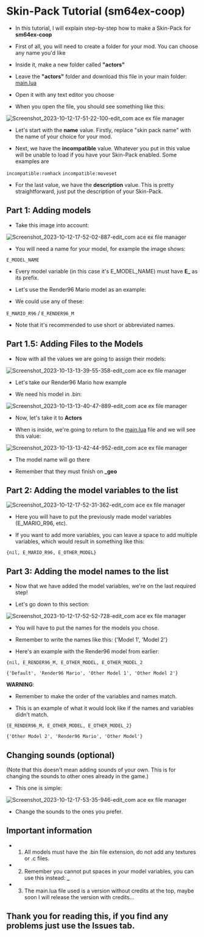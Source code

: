 # Skin-Pack Tutorial (sm64ex-coop)

- In this tutorial, I will explain step-by-step how to make a Skin-Pack for **sm64ex-coop**

- First of all, you will need to create a folder for your mod. You can choose any name you'd like

- Inside it, make a new folder called **"actors"**

- Leave the **"actors"** folder and download this file in your main folder: [main.lua](https://www.mediafire.com/file/bojweq4qgdoun9w/main.lua/file)

- Open it with any text editor you choose

- When you open the file, you should see something like this:

![Screenshot_2023-10-12-17-51-22-100-edit_com ace ex file manager](https://github.com/Mrmaxidepapel/Skin-pack-Tutorial/assets/143361819/27abe328-51a6-4102-9a7e-6bd68894059f)

- Let's start with the **name** value. Firstly, replace "skin pack name" with the name of your choice for your mod.

- Next, we have the **incompatible** value. Whatever you put in this value will be unable to load if you have your Skin-Pack enabled. Some examples are

```incompatible:romhack``` ```incompatible:moveset```

- For the last value, we have the **description** value. This is pretty straightforward, just put the description of your Skin-Pack.

## Part 1: Adding models

- Take this image into account:

![Screenshot_2023-10-12-17-52-02-887-edit_com ace ex file manager](https://github.com/Mrmaxidepapel/Skin-pack-Tutorial/assets/143361819/2ce23ce0-13db-45fb-8534-99b3499d3d05)


- You will need a name for your model, for example the image shows:

```E_MODEL_NAME```

- Every model variable (in this case it's E_MODEL_NAME) must have **E_** as its prefix.

- Let's use the Render96 Mario model as an example:

- We could use any of these:

```E_MARIO_R96``` / ```E_RENDER96_M```

- Note that it's recommended to use short or abbreviated names.

## Part 1.5: Adding Files to the Models

- Now with all the values we are going to assign their models:

![Screenshot_2023-10-13-13-39-55-358-edit_com ace ex file manager](https://github.com/Mrmaxidepapel/Skin-pack-Tutorial/assets/143361819/aaa91f3c-7181-48ce-a356-d74c247556a6)

- Let's take our Render96 Mario how example

- We need his model in .bin:

![Screenshot_2023-10-13-13-40-47-889-edit_com ace ex file manager](https://github.com/Mrmaxidepapel/Skin-pack-Tutorial/assets/143361819/2605a6a2-bf41-4b77-863a-f0082cf0355c)

- Now, let's take it to **Actors**

- When is inside, we're going to return to the [main.lua](https://www.mediafire.com/file/bojweq4qgdoun9w/main.lua/file) file and we will see this value:

![Screenshot_2023-10-13-13-42-44-952-edit_com ace ex file manager](https://github.com/Mrmaxidepapel/Skin-pack-Tutorial/assets/143361819/841f4435-5d30-4715-b905-c0edac987056)

- The model name will go there

- Remember that they must finish on **_geo**

## Part 2: Adding the model variables to the list

![Screenshot_2023-10-12-17-52-31-362-edit_com ace ex file manager](https://github.com/Mrmaxidepapel/Skin-pack-Tutorial/assets/143361819/cdb758a3-1e65-4ccb-a1a3-2cbe554dca09)

- Here you will have to put the previously made model variables (E_MARIO_R96, etc).



- If you want to add more variables, you can leave a space to add multiple variables, which would result in something like this:



```{nil, E_MARIO_R96, E_OTHER_MODEL}```



## Part 3: Adding the model names to the list



- Now that we have added the model variables, we're on the last required step!



- Let's go down to this section:

![Screenshot_2023-10-12-17-52-52-728-edit_com ace ex file manager](https://github.com/Mrmaxidepapel/Skin-pack-Tutorial/assets/143361819/40103162-74c8-4120-93c4-3ad55fb8b5a7)

- You will have to put the names for the models you chose.

- Remember to write the names like this: {'Model 1', 'Model 2'}

- Here's an example with the Render96 model from earlier:

```{nil, E_RENDER96_M, E_OTHER_MODEL, E_OTHER_MODEL_2```

```{'Default', 'Render96 Mario', 'Other Model 1', 'Other Model 2'}```

**WARNING**:

- Remember to make the order of the variables and names match.

- This is an example of what it would look like if the names and variables didn't match.

```{E_RENDER96_M, E_OTHER_MODEL, E_OTHER_MODEL_2}```

```{'Other Model 2', 'Render96 Mario', 'Other Model'}```

## Changing sounds (optional)

(Note that this doesn't mean adding sounds of your own. This is for changing the sounds to other ones already in the game.)

- This one is simple:

![Screenshot_2023-10-12-17-53-35-946-edit_com ace ex file manager](https://github.com/Mrmaxidepapel/Skin-pack-Tutorial/assets/143361819/b81c6a4c-2a89-41f8-803e-24b8e558138e)

- Change the sounds to the ones you prefer.

## Important information

- 1) All models must have the .bin file extension, do not add any textures or .c files.

- 2) Remember you cannot put spaces in your model variables, you can use this instead: **_**

- 3) The main.lua file used is a version without credits at the top, maybe soon I will release the version with credits...

## Thank you for reading this, if you find any problems just use the Issues tab.
